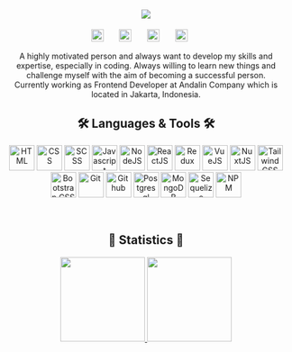 <h1 align="center">
  <a href="https://git.io/typing-svg">
    <img src="https://readme-typing-svg.herokuapp.com?width=500&size=30&duration=2500&color=98c1d9&background=FFD7D000&center=true&vCenter=true&multiline=true&height=150&lines=Hi%2C+Fellows!+👋;Azmi+Fitra+here...;Welcome+to+my+Github+Profile!;🚀🚀🚀🚀🚀">
  </a>
</h1>

<!-- Social icons section -->
<p align="center">
  <a href="https://www.linkedin.com/in/azmifitra/"><img height="22px" alt="LinkedIn" title="LinkedIn" src="https://img.shields.io/badge/LinkedIn-Profile-informational?style=flat&logo=linkedin&logoColor=white&color=0D76A8"/></a>
  &#8287;&#8287;&#8287;&#8287;&#8287;
  <a href="https://twitter.com/azmifitra_"><img height="22px" alt="Twitter" title="Twitter" src="https://img.shields.io/badge/Twitter-Profile-informational?style=flat&logo=twitter&logoColor=white&color=1CA2F1"/></a>
  &#8287;&#8287;&#8287;&#8287;&#8287;
  <a href="https://www.instagram.com/azmiftrd/"><img height="22px" alt="Instagram" title="Instagram" src="https://img.shields.io/badge/Instagram-Profile-informational?style=flat&logo=instagram&logoColor=white&color=c13584"/></a>
  &#8287;&#8287;&#8287;&#8287;&#8287;
  <a href="https://www.codewars.com/users/azmifitra"><img height="22px" src="https://img.shields.io/badge/Codewars-Profile-informational?style=flat&logo=codewars&logoColor=white&color=red"/></a>
  &#8287;&#8287;&#8287;&#8287;&#8287;
</p>

<p align="center">
A highly motivated person and always want to develop my skills and expertise, especially in coding. Always willing to learn new things and challenge myself with the aim of becoming a successful person.
  <br>
 Currently working as Frontend Developer at Andalin Company which is located in Jakarta, Indonesia.
  <br>
</p>

<h2 align="center">🛠️ Languages & Tools 🛠️</h2>
<p align="center">
  <img title="HTML" height="45" src="https://img.icons8.com/color/344/html-5--v1.png">
  <img title="CSS" height="45" src="https://img.icons8.com/color/344/css3.png">
  <img title="SCSS" height="45" src="https://img.icons8.com/color/344/sass.png">
  <img title="Javascript" height="45" src="https://img.icons8.com/fluency/344/javascript.png">
  <img title="NodeJS" height="45" src="https://img.icons8.com/fluency/344/node-js.png">
  <img title="ReactJS" height="45" src="https://img.icons8.com/color/344/react-native.png">
  <img title="Redux" height="45" src="https://img.icons8.com/color/344/redux.png">
  <img title="VueJS" height="45" src="https://img.icons8.com/color/344/vue-js.png">
  <img title="NuxtJS" height="45" src="https://upload.vectorlogo.zone/logos/nuxtjs/images/301439c2-1779-4826-89c9-5767327ce150.svg">
  <img title="Tailwind CSS" height="45" src="https://img.icons8.com/color/512/tailwindcss.png">
  <img title="Bootstrap CSS" height="45" src="https://img.icons8.com/color/512/bootstrap.png">
  <!--  NuxtLogo Alternative: https://www.vectorlogo.zone/logos/nuxtjs/nuxtjs-icon.svg -->
  <img title="Git" height="45" src="https://img.icons8.com/color/344/git.png">
  <img title="Github" height="45" src="https://img.icons8.com/ios-glyphs/344/github.png">
  <img title="Postgresql" height="45" src="https://img.icons8.com/color/344/postgreesql.png">
  <img title="MongoDB" height="45" src="https://img.icons8.com/external-tal-revivo-shadow-tal-revivo/344/external-mongodb-a-cross-platform-document-oriented-database-program-logo-shadow-tal-revivo.png">
  <img title="Sequelize" height="45" src="https://seeklogo.com/images/S/sequelize-logo-9A5075DB9F-seeklogo.com.png">
  <img title="NPM" height="45" src="https://img.icons8.com/color/344/npm.png">
 </p>
 
 <br>
 
 <h2 align="center">🎯 Statistics 🎯</h2>
 <p align="center">
  <div align=center>
   <a align="left" href="https://github.com/anuraghazra/github-readme-stats" title="Go to Source" >
        <img height=150 src="https://github-readme-stats.vercel.app/api?username=azmifitra&show_icons=true&theme=tokyonight&border_color=61dafb&hide_border=false"/>
   </a>
   <a align="right" href="https://github.com/anuraghazra/github-readme-stats" title="Go to Source" >
        <img height=150 src="https://github-readme-stats.vercel.app/api/top-langs/?username=azmifitra&layout=compact&theme=tokyonight&border_color=61dafb"/>
   </a>
  </div>
 </p>
  
